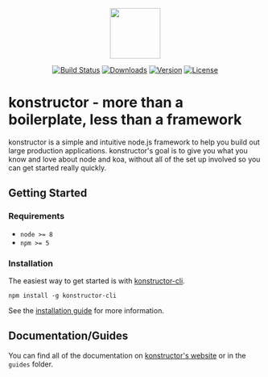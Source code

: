 <p align="center"><a href="https://konstructor.js.org" target="_blank"><img width="100"src="https://konstructor.js.org/assets/static/images/konstructor.png"></a></p>
<p align="center">
  <a href="https://travis-ci.org/konstructorjs/konstructor"><img src="https://img.shields.io/travis/konstructorjs/konstructor.svg" alt="Build Status"></a>
  <a href="https://www.npmjs.com/package/konstructor"><img src="https://img.shields.io/npm/dm/konstructor.svg" alt="Downloads"></a>
  <a href="https://www.npmjs.com/package/konstructor"><img src="https://img.shields.io/npm/v/konstructor.svg" alt="Version"></a>
  <a href="https://www.npmjs.com/package/konstructor"><img src="https://img.shields.io/npm/l/konstructor.svg" alt="License"></a>
</p>

# konstructor - more than a boilerplate, less than a framework
konstructor is a simple and intuitive node.js framework to help you build out large production applications. konstructor's goal is to give you what you know and love about node and koa, without all of the set up involved so you can get started really quickly.

## Getting Started

### Requirements
- `node >= 8`
- `npm >= 5`

### Installation
The easiest way to get started is with [konstructor-cli](https://github.com/konstructorjs/konstructor-cli).
```
npm install -g konstructor-cli
```
See the [installation guide](https://konstructor.js.org/guides/konstructor/getting-started/installation) for more information.

## Documentation/Guides
You can find all of the documentation on [konstructor's website](https://konstructor.js.org/guides/konstructor) or in the `guides` folder.
